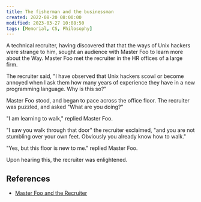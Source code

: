 ```yaml
---
title: The fisherman and the businessman
created: 2022-08-20 08:00:00
modified: 2023-03-27 10:08:50
tags: [Memorial, CS, Philosophy]
---
```


A technical recruiter, having discovered that that the ways of Unix hackers were strange to him, sought an audience with Master Foo to learn more about the Way. Master Foo met the recruiter in the HR offices of a large firm.

The recruiter said, "I have observed that Unix hackers scowl or become annoyed when I ask them how many years of experience they have in a new programming language. Why is this so?"

Master Foo stood, and began to pace across the office floor. The recruiter was puzzled, and asked "What are you doing?"

"I am learning to walk," replied Master Foo.

"I saw you walk through that door" the recruiter exclaimed, "and you are not stumbling over your own feet. Obviously you already know how to walk."

"Yes, but this floor is new to me." replied Master Foo.

Upon hearing this, the recruiter was enlightened.

## References

- [Master Foo and the Recruiter](http://www.catb.org/~esr/writings/unix-koans/recruiter.html)
